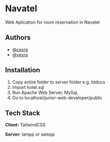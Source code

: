 
# Navatel

Web Aplication for room reservation in Navatel


## Authors

- [@cexra](https://www.github.com/cexra)
- [@vexra](https://www.github.com/vexra)


## Installation

1. Copy entire folder to server folder e.g. htdocs
2. Import hotel.sql
3. Run Apache Web Server, MySql,
4. Go to localhost/junior-web-developer/public
    
## Tech Stack

**Client:** TailwindCSS

**Server:** lampp or xampp

